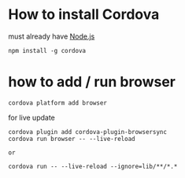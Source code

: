 # How to install Cordova

must already have [Node.js](http://nodejs.org)
```
npm install -g cordova
```

# how to add / run browser

```
cordova platform add browser
```

for live update
```
cordova plugin add cordova-plugin-browsersync
cordova run browser -- --live-reload

or

cordova run -- --live-reload --ignore=lib/**/*.*
```
